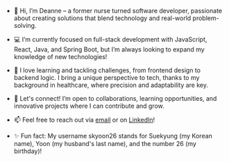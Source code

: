 - 👋 Hi, I’m Deanne – a former nurse turned software developer, passionate about creating solutions that blend technology and real-world problem-solving.
  
- 💻 I’m currently focused on full-stack development with JavaScript, React, Java, and Spring Boot, but I’m always looking to expand my knowledge of new technologies!

- 🌱 I love learning and tackling challenges, from frontend design to backend logic. I bring a unique perspective to tech, thanks to my background in healthcare, where precision and adaptability are key.

- 🚀 Let's connect! I’m open to collaborations, learning opportunities, and innovative projects where I can contribute and grow.

- 📫 Feel free to reach out via [email](mailto:deannechae@gmail.com) or on [LinkedIn](https://www.linkedin.com/in/deannechae/)!

- ✨ Fun fact: My username skyoon26 stands for Suekyung (my Korean name), Yoon (my husband's last name), and the number 26 (my birthday)!

<!---
skyoon26/skyoon26 is a ✨ special ✨ repository because its `README.md` (this file) appears on your GitHub profile.
You can click the Preview link to take a look at your changes.
--->
